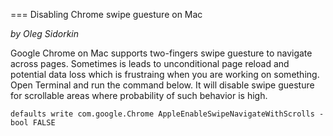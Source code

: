 
=== Disabling Chrome swipe guesture on Mac

_by Oleg Sidorkin_

Google Chrome on Mac supports two-fingers swipe guesture to navigate across pages.
Sometimes is leads to unconditional page reload and potential data loss which is
frustraing when you are working on something. Open Terminal and run the command
below. It will disable swipe guesture for scrollable areas where probability of such behavior is high.

```
defaults write com.google.Chrome AppleEnableSwipeNavigateWithScrolls -bool FALSE
```
